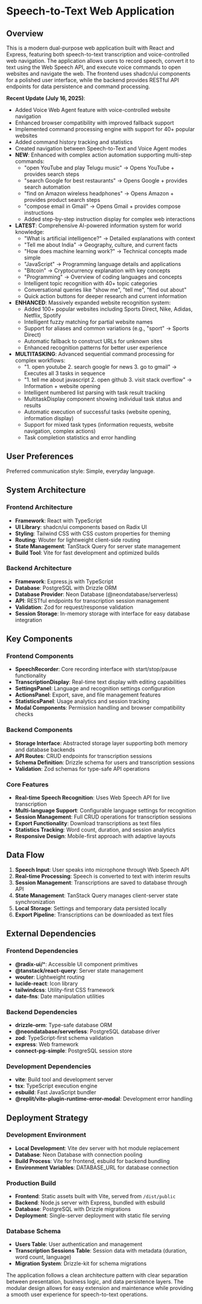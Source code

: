 # Speech-to-Text Web Application

## Overview

This is a modern dual-purpose web application built with React and Express, featuring both speech-to-text transcription and voice-controlled web navigation. The application allows users to record speech, convert it to text using the Web Speech API, and execute voice commands to open websites and navigate the web. The frontend uses shadcn/ui components for a polished user interface, while the backend provides RESTful API endpoints for data persistence and command processing.

**Recent Update (July 16, 2025)**: 
- Added Voice Web Agent feature with voice-controlled website navigation
- Enhanced browser compatibility with improved fallback support
- Implemented command processing engine with support for 40+ popular websites
- Added command history tracking and statistics
- Created navigation between Speech-to-Text and Voice Agent modes
- **NEW**: Enhanced with complex action automation supporting multi-step commands:
  - "open YouTube and play Telugu music" → Opens YouTube + provides search steps
  - "search Google for best restaurants" → Opens Google + provides search automation
  - "find on Amazon wireless headphones" → Opens Amazon + provides product search steps
  - "compose email in Gmail" → Opens Gmail + provides compose instructions
  - Added step-by-step instruction display for complex web interactions
- **LATEST**: Comprehensive AI-powered information system for world knowledge:
  - "What is artificial intelligence?" → Detailed explanations with context
  - "Tell me about India" → Geography, culture, and current facts
  - "How does machine learning work?" → Technical concepts made simple
  - "JavaScript" → Programming language details and applications
  - "Bitcoin" → Cryptocurrency explanation with key concepts
  - "Programming" → Overview of coding languages and concepts
  - Intelligent topic recognition with 40+ topic categories
  - Conversational queries like "show me", "tell me", "find out about"
  - Quick action buttons for deeper research and current information
- **ENHANCED**: Massively expanded website recognition system:
  - Added 100+ popular websites including Sports Direct, Nike, Adidas, Netflix, Spotify
  - Intelligent fuzzy matching for partial website names
  - Support for aliases and common variations (e.g., "sport" → Sports Direct)
  - Automatic fallback to construct URLs for unknown sites
  - Enhanced recognition patterns for better user experience
- **MULTITASKING**: Advanced sequential command processing for complex workflows:
  - "1. open youtube 2. search google for news 3. go to gmail" → Executes all 3 tasks in sequence
  - "1. tell me about javascript 2. open github 3. visit stack overflow" → Information + website opening
  - Intelligent numbered list parsing with task result tracking
  - MultitaskDisplay component showing individual task status and results
  - Automatic execution of successful tasks (website opening, information display)
  - Support for mixed task types (information requests, website navigation, complex actions)
  - Task completion statistics and error handling

## User Preferences

Preferred communication style: Simple, everyday language.

## System Architecture

### Frontend Architecture
- **Framework**: React with TypeScript
- **UI Library**: shadcn/ui components based on Radix UI
- **Styling**: Tailwind CSS with CSS custom properties for theming
- **Routing**: Wouter for lightweight client-side routing
- **State Management**: TanStack Query for server state management
- **Build Tool**: Vite for fast development and optimized builds

### Backend Architecture
- **Framework**: Express.js with TypeScript
- **Database**: PostgreSQL with Drizzle ORM
- **Database Provider**: Neon Database (@neondatabase/serverless)
- **API**: RESTful endpoints for transcription session management
- **Validation**: Zod for request/response validation
- **Session Storage**: In-memory storage with interface for easy database integration

## Key Components

### Frontend Components
- **SpeechRecorder**: Core recording interface with start/stop/pause functionality
- **TranscriptionDisplay**: Real-time text display with editing capabilities
- **SettingsPanel**: Language and recognition settings configuration
- **ActionsPanel**: Export, save, and file management features
- **StatisticsPanel**: Usage analytics and session tracking
- **Modal Components**: Permission handling and browser compatibility checks

### Backend Components
- **Storage Interface**: Abstracted storage layer supporting both memory and database backends
- **API Routes**: CRUD endpoints for transcription sessions
- **Schema Definition**: Drizzle schema for users and transcription sessions
- **Validation**: Zod schemas for type-safe API operations

### Core Features
- **Real-time Speech Recognition**: Uses Web Speech API for live transcription
- **Multi-language Support**: Configurable language settings for recognition
- **Session Management**: Full CRUD operations for transcription sessions
- **Export Functionality**: Download transcriptions as text files
- **Statistics Tracking**: Word count, duration, and session analytics
- **Responsive Design**: Mobile-first approach with adaptive layouts

## Data Flow

1. **Speech Input**: User speaks into microphone through Web Speech API
2. **Real-time Processing**: Speech is converted to text with interim results
3. **Session Management**: Transcriptions are saved to database through API
4. **State Management**: TanStack Query manages client-server state synchronization
5. **Local Storage**: Settings and temporary data persisted locally
6. **Export Pipeline**: Transcriptions can be downloaded as text files

## External Dependencies

### Frontend Dependencies
- **@radix-ui/***: Accessible UI component primitives
- **@tanstack/react-query**: Server state management
- **wouter**: Lightweight routing
- **lucide-react**: Icon library
- **tailwindcss**: Utility-first CSS framework
- **date-fns**: Date manipulation utilities

### Backend Dependencies
- **drizzle-orm**: Type-safe database ORM
- **@neondatabase/serverless**: PostgreSQL database driver
- **zod**: TypeScript-first schema validation
- **express**: Web framework
- **connect-pg-simple**: PostgreSQL session store

### Development Dependencies
- **vite**: Build tool and development server
- **tsx**: TypeScript execution engine
- **esbuild**: Fast JavaScript bundler
- **@replit/vite-plugin-runtime-error-modal**: Development error handling

## Deployment Strategy

### Development Environment
- **Local Development**: Vite dev server with hot module replacement
- **Database**: Neon Database with connection pooling
- **Build Process**: Vite for frontend, esbuild for backend bundling
- **Environment Variables**: DATABASE_URL for database connection

### Production Build
- **Frontend**: Static assets built with Vite, served from `/dist/public`
- **Backend**: Node.js server with Express, bundled with esbuild
- **Database**: PostgreSQL with Drizzle migrations
- **Deployment**: Single-server deployment with static file serving

### Database Schema
- **Users Table**: User authentication and management
- **Transcription Sessions Table**: Session data with metadata (duration, word count, language)
- **Migration System**: Drizzle-kit for schema migrations

The application follows a clean architecture pattern with clear separation between presentation, business logic, and data persistence layers. The modular design allows for easy extension and maintenance while providing a smooth user experience for speech-to-text operations.